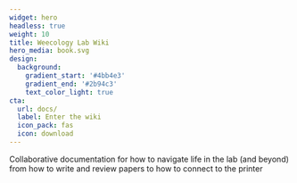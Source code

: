 ```yaml
---
widget: hero
headless: true
weight: 10
title: Weecology Lab Wiki
hero_media: book.svg
design:
  background:
    gradient_start: '#4bb4e3'
    gradient_end: '#2b94c3'
    text_color_light: true
cta:
  url: docs/
  label: Enter the wiki
  icon_pack: fas
  icon: download
---
```


Collaborative documentation for how to navigate life in the lab (and beyond) from how to write and review papers to how to connect to the printer